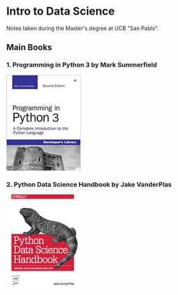 # Intro to Data Science
Notes taken during the Master's degree at UCB "San Pablo".

## Main Books

### 1. Programming in Python 3 by Mark Summerfield

<img height="250" src="img/programing_python.jpg"/>

### 2. Python Data Science Handbook by Jake VanderPlas

<img height="250" src="img/python_datascience_handbook.png"/>

